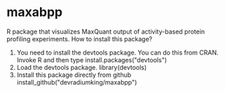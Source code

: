 # maxabpp
R package that visualizes MaxQuant output of activity-based protein profiling experiments.
 How to install this package?
 1. You need to install the devtools package. You can do this from CRAN. Invoke R and then type
       install.packages("devtools")
 2. Load the devtools package.
       library(devtools)
 3. Install this package directly from github
       install_github("devradiumking/maxabpp")
